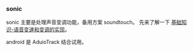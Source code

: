 
### sonic

sonic 主要是处理声音变调功能，备用方案 soundtouch。
先来了解一下 [基础知识-语音变速和变调的实现](https://ryuk17.blog.csdn.net/article/details/113957822)。

android 是 AduioTrack 结合试用。


